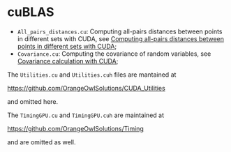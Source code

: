 # cuBLAS

- ```All_pairs_distances.cu```: Computing all-pairs distances between points in different sets with CUDA, see [Computing all-pairs distances between points in different sets with CUDA](http://www.orangeowlsolutions.com/archives/1261);
- ```Covariance.cu```: Computing the covariance of random variables, see [Covariance calculation with CUDA](http://stackoverflow.com/questions/29670548/covariance-calculation-with-cuda/29840560#29840560);

The ```Utilities.cu``` and ```Utilities.cuh``` files are mantained at 

https://github.com/OrangeOwlSolutions/CUDA_Utilities

and omitted here.

The ```TimingGPU.cu``` and ```TimingGPU.cuh``` are maintained at

https://github.com/OrangeOwlSolutions/Timing

and are omitted as well.
